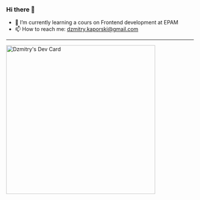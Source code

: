 ### Hi there 👋

- 🌱 I’m currently learning a cours on Frontend development at EPAM
- 📫 How to reach me: dzmitry.kaporski@gmail.com

---

<a href="https://app.daily.dev/Kaporski"><img src="https://api.daily.dev/devcards/1c963d6a19c7468c9eb283a369e7111e.png?r=v58" width="400" alt="Dzmitry's Dev Card"/></a>

